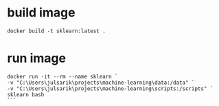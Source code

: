 # build image
```
docker build -t sklearn:latest .
```

# run image
````
docker run -it --rm --name sklearn `
-v "C:\Users\julsarik\projects\machine-learning\data:/data" `
-v "C:\Users\julsarik\projects\machine-learning\scripts:/scripts" `
sklearn bash
```